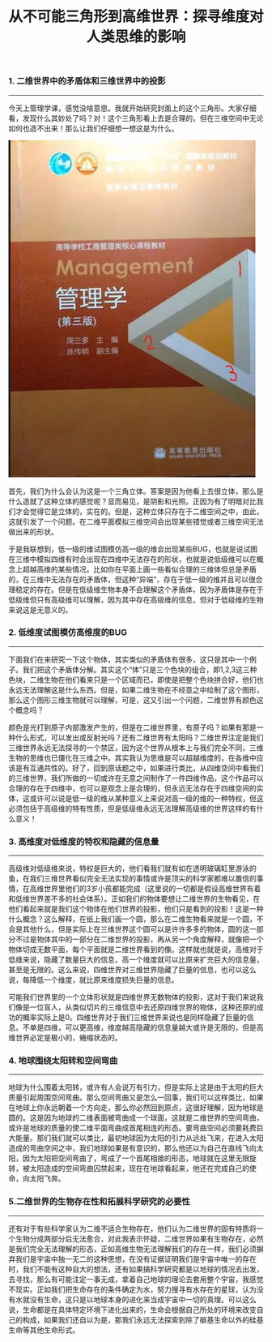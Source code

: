 ﻿---
title: "从不可能三角形到高维世界：探寻维度对人类思维的影响"
categories: 
  - 哲学
  - 物理
tags:
  - 维度
  - 高维生物 
  - 低维生物 
header:
  overlay_image: /assets/images/三角形.jpg
tagline: 从三角形中窥视高维空间的秘密   
---
### 1. 二维世界中的矛盾体和三维世界中的投影

---

今天上管理学课，感觉没啥意思。我就开始研究封面上的这个三角形。大家仔细看，发现什么其妙处了吗？对！这个三角形看上去是合理的，但在三维空间中无论如何也造不出来！那么让我们仔细想一想这是为什么。

<img title="" src="images/三角形.jpeg" data-align="center">

首先，我们为什么会认为这是一个三角立体。答案是因为他看上去很立体，那么是什么造就了这种立体的感觉呢？显而易见，是阴影和光照。正因为有了明暗对比我们才会觉得它是立体的，实在的。但是，这种立体只存在于二维空间之中，由此，这就引发了一个问题。在二维平面模拟三维空间会出现某些错觉或者三维空间无法做出来的形状。

于是我联想到，低一级的维试图模仿高一级的维会出现某些BUG，也就是说试图在三维中模拟四维有时会出现在四维中无法存在的形状，也就是说低级维可以在概念上超越高维的某些情况。比如你在平面上画一些看似合理的三维体但总是矛盾的，在三维中无法存在的矛盾体，但这种“异端”，存在于低一级的维并且可以很合理稳定的存在。但是在低级维生物本身不会理解这个矛盾体，因为矛盾体是存在于低级维但只有高级维可以理解，因为其中存在高级维的信息，但对于低级维的生物来说这是无意义的。

### 2. 低维度试图模仿高维度的BUG

---

下面我们在来研究一下这个物体，其实类似的矛盾体有很多，这只是其中一个例子。我们把这个矛盾体分解。其实这个“体”只是三个色块的组合，即1,2,3这三种色块，二维生物在他们看来只是一个区域而已，即使是把整个色块拼合好，他们也永远无法理解这是什么东西。但是，如果二维生物在不经意之中绘制了这个图形，那么这个图形三维生物就可以理解，可是，这又引出一个问题，二维世界有颜色这个概念吗？

颜色是光打到原子内部激发产生的，但是在二维世界里，有原子吗？如果有那是一种什么形式，可以发出或反射光吗？还有二维世界有太阳吗？二维世界注定是我们三维世界永远无法探寻的一个禁区，因为这个世界从根本上与我们完全不同，三维生物的思维也已僵化在三维之中。其实我认为思维是可以超越维度的，在各维中应该是有互通共性的。好了，回到原话题之中，如果进行类比，从四维空间中看我们的三维世界，我们所做的一切或许在无意之间制作了一件四维作品，这个作品可以合理的存在于四维中，也可以是观念上是合理的，但永远无法存在于四维空间的实体，这或许可以说是低一级的维从某种意义上来说对高一级的维的一种特权，但这必须包括于高级维的特有性质，但是低级维永远无法理解高级维的世界这样的有什么意义！

### 3. 高维度对低维度的特权和隐藏的信息量

---

高级维对低级维来说，特权是巨大的，他们看我们就有如在透明玻璃缸里游泳的鱼，在我们三维世界看似完全无法实现的事情或许是顶尖的科学家都难以置信的事情，在高维世界里他们的3岁小孩都能完成（这里说的一切都是假设高维世界有着和低维世界差不多的社会体系）。正如我们的物体要想让二维世界的生物看见，在他们看起来就是我们这个物体在他们世界的投影，他们只是看到的投影！这是一种什么概念？这么解释，在纸上我们画一个圆，那么在二维生物看来就是一个圆，不会是其他什么，但是实际上在三维世界这个圆可以是许许多多的物体，圆的这一部分不过是物体其中的一部分在二维世界的投影，再从另一个角度解释，就像把一个物体切成无数平面，每个平面就是二维世界看到的像。这样就也就是说，高维对于低维来说，隐藏了数量巨大的信息，高一个维度就可以比原来扩充巨大的信息量，甚至是无限的。这么来说，四维世界对三维世界隐藏了巨量的信息，也可以这么说，每降低一个维度，就比原来维度损失巨量的信息。

可能我们世界里的一个立体形状就是四维世界无数物体的投影，这对于我们来说我们像是一位盲人，从类似切片的三维信息中去还原四维世界的物体，这种还原的成功的概率实际上是0。四维世界对于我们三维世界来说也是同样隐藏了巨量的信息。不单是四维，可以更高维，维度越高隐藏的信息量越大或许是无限的，但是高维世界必定是极小的，蜷缩状态的。

### 4. 地球围绕太阳转和空间弯曲

---

地球为什么围着太阳转，或许有人会说万有引力，但是实际上这是由于太阳的巨大质量引起周围空间弯曲。那么空间弯曲又是怎么一回事，我们可以这样类比，如果在地球上你永远朝着一个方向走，那么你必然回到原点，这很好理解，因为地球是圆的。这是因为地球的二维表面被弯曲成一个球面，这就是二维世界的空间弯曲，或许是地球的质量的使二维平面弯曲成首尾相连的形态。要弯曲空间必须要耗费巨大能量。那们我们就可以类比，最初地球因为太阳的引力从远处飞来，在进入太阳造成的弯曲空间之中，我们地球如果是有意识的，那么他还以为自己在直线飞向太阳，因为太阳把空间弯曲了，弯成了一个首尾相接的形态，地球就在这里无限旋转，被太阳造成的空间弯曲囚禁起来，现在在地球看起来，他还在完成自己的使命，向太阳飞奔。

### 5.二维世界的生物存在性和拓展科学研究的必要性

---

还有对于有些科学家认为二维不适合生物存在，他们认为二维世界的固有特质将一个生物分成两部分后无法愈合，对此我表示怀疑，二维世界如果有生物存在，必然是我们完全无法理解的形态，正如高维生物无法理解我们的存在一样，我们必须摒弃我们是宇宙中独一无二的这种思想，在没有证据证明我们是宇宙中唯一的存在时，我们不能有这种自大的想法，还有如果搞科学研究都是以地球的情况去出发，去寻找，那么有可能注定一事无成，拿着自己地球的理论去套用整个宇宙，我感觉不现实。正如我们把生命存在的条件确定为水，努力搜寻有水存在的星球，认为没有水就没有生命，这只是以地球本身的进化来当成宇宙中一切的真理。可以这么说，生命都是在具体特定环境下进化出来的，生命会根据自己所处的环境来改变自己的构成，如果我们还自以为是，那我们永远无法探索到除了碳基生命以外的硅基生命等其他生命形式。

